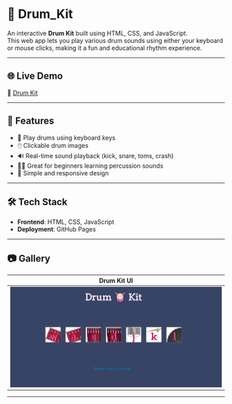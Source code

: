 # 🥁 Drum_Kit  

An interactive **Drum Kit** built using HTML, CSS, and JavaScript.  
This web app lets you play various drum sounds using either your keyboard or mouse clicks, making it a fun and educational rhythm experience.

---

## 🌐 Live Demo  
🔗 [Drum Kit](https://adityamahekar.github.io/Drum_Kit/)

---

## 🚀 Features  
- 🎹 Play drums using keyboard keys  
- 🖱️ Clickable drum images  
- 🔊 Real-time sound playback (kick, snare, toms, crash)  
- 👨‍🎤 Great for beginners learning percussion sounds  
- 🎨 Simple and responsive design  

---

## 🛠️ Tech Stack  
- **Frontend**: HTML, CSS, JavaScript  
- **Deployment**: GitHub Pages  

---

## 📷 Gallery  

| Drum Kit UI |
|-------------|
| ![Drum Kit Screenshot](dk.png) |

---
